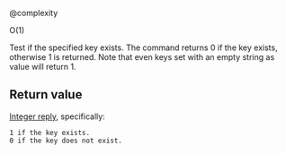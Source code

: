 @complexity

O(1)


Test if the specified key exists. The command returns
0 if the key exists, otherwise 1 is returned.
Note that even keys set with an empty string as value will
return 1.

## Return value

[Integer reply][1], specifically:

	1 if the key exists.
	0 if the key does not exist.



[1]: /p/redis/wiki/ReplyTypes
